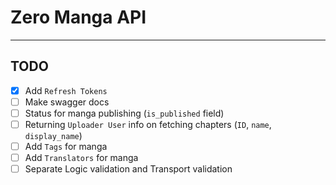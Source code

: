 # Zero Manga API

---

## TODO

- [x] Add `Refresh Tokens`
- [ ] Make swagger docs
- [ ] Status for manga publishing (`is_published` field)
- [ ] Returning `Uploader User` info on fetching chapters (`ID`, `name`, `display_name`)
- [ ] Add `Tags` for manga
- [ ] Add `Translators` for manga
- [ ] Separate Logic validation and Transport validation